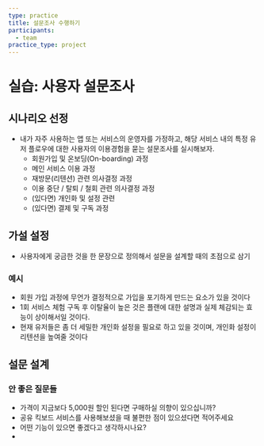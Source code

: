 ```yaml
---
type: practice
title: 설문조사 수행하기
participants:
  - team
practice_type: project
---
```


# 실습: 사용자 설문조사

## 시나리오 선정

- 내가 자주 사용하는 앱 또는 서비스의 운영자를 가정하고, 해당 서비스 내의 특정 유저 플로우에 대한 사용자의 이용경험을 묻는 설문조사를 실시해보자.
	- 회원가입 및 온보딩(On-boarding) 과정
	- 메인 서비스 이용 과정
	- 재방문(리텐션) 관련 의사결정 과정
	- 이용 중단 / 탈퇴 / 철회 관련 의사결정 과정
	- (있다면) 개인화 및 설정 관련
	- (있다면) 결제 및 구독 과정

## 가설 설정

- 사용자에게 궁금한 것을 한 문장으로 정의해서 설문을 설계할 때의 초점으로 삼기

### 예시

- 회원 가입 과정에 무언가 결정적으로 가입을 포기하게 만드는 요소가 있을 것이다
- 1회 서비스 체험 구독 후 이탈율이 높은 것은 플랜에 대한 설명과 실제 체감되는 효능이 상이해서일 것이다.
- 현재 유저들은 좀 더 세밀한 개인화 설정을 필요로 하고 있을 것이며, 개인화 설정이 리텐션을 높여줄 것이다

## 설문 설계

### 안 좋은 질문들

- 가격이 지금보다 5,000원 할인 된다면 구매하실 의향이 있으십니까?
- 공유 킥보드 서비스를 사용해보셨을 때 불편한 점이 있으셨다면 적어주세요
- 어떤 기능이 있으면 좋겠다고 생각하시나요?
- 